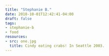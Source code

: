 ```yaml
---
title: "Stephanie B."
date: 2018-10-01T12:42:41-04:00
draft: false
tags:
- stephanie-b
- food
resources:
- src: one.jpg
  title: Cindy eating crabs! In Seattle 2003.
---
```

